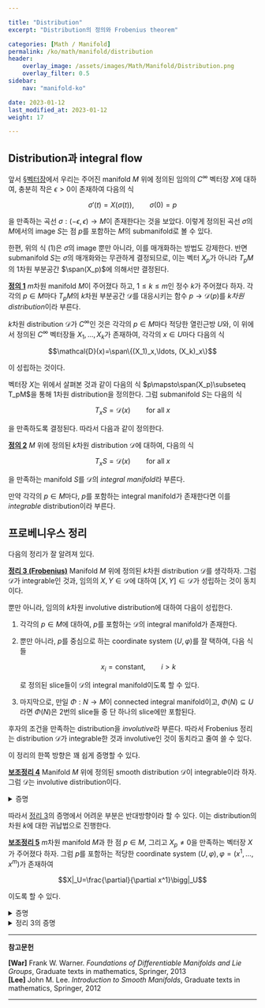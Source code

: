 ```yaml
---

title: "Distribution"
excerpt: "Distribution의 정의와 Frobenius theorem"

categories: [Math / Manifold]
permalink: /ko/math/manifold/distribution
header:
    overlay_image: /assets/images/Math/Manifold/Distribution.png
    overlay_filter: 0.5
sidebar: 
    nav: "manifold-ko"

date: 2023-01-12
last_modified_at: 2023-01-12
weight: 17

---
```


## Distribution과 integral flow

앞서 [§벡터장](/ko/math/manifold/vector_fields)에서 우리는 주어진 manifold $M$ 위에 정의된 임의의 $C^\infty$ 벡터장 $X$에 대하여, 충분히 작은 $\epsilon>0$이 존재하여 다음의 식

$$\sigma'(t)=X(\sigma(t)),\qquad \sigma(0)=p\tag{1}$$

을 만족하는 곡선 $\sigma:(-\epsilon,\epsilon)\rightarrow M$이 존재한다는 것을 보았다. 이렇게 정의된 곡선 $\sigma$의 $M$에서의 image $S$는 점 $p$를 포함하는 $M$의 submanifold로 볼 수 있다. 

한편, 위의 식 (1)은 $\sigma$의 image 뿐만 아니라, 이를 매개화하는 방법도 강제한다. 반면 submanifold $S$는 $\sigma$의 매개화와는 무관하게 결정되므로, 이는 벡터 $X_p$가 아니라 $T_pM$의 1차원 부분공간 $\span(X_p)$에 의해서만 결정된다.

<div class="definition" markdown="1">

<ins id="df1">**정의 1**</ins> $m$차원 manifold $M$이 주어졌다 하고, $1\leq k\leq m$인 정수 $k$가 주어졌다 하자. 각각의 $p\in M$마다 $T_pM$의 $k$차원 부분공간 $\mathcal{D}$를 대응시키는 함수 $p\rightarrow\mathcal{D}(p)$를 *$k$차원 distribution*이라 부른다. 

$k$차원 distribution $\mathcal{D}$가 $C^\infty$인 것은 각각의 $p\in M$마다 적당한 열린근방 $U$와, 이 위에서 정의된 $C^\infty$ 벡터장들 $X_1,\ldots, X_k$가 존재하여, 각각의 $x\in U$마다 다음의 식

$$\mathcal{D}(x)=\span\{(X_1)_x,\ldots, (X_k)_x\}$$

이 성립하는 것이다.

</div>

벡터장 $X$는 위에서 살펴본 것과 같이 다음의 식 $p\mapsto\span(X_p)\subseteq T_pM$을 통해 1차원 distribution을 정의한다. 그럼 submanifold $S$는 다음의 식

$$T_xS=\mathcal{D}(x)\qquad\text{for all $x$}$$

을 만족하도록 결정된다. 따라서 다음과 같이 정의한다.

<div class="definition" markdown="1">

<ins id="df2">**정의 2**</ins> $M$ 위에 정의된 $k$차원 distribution $\mathcal{D}$에 대하여, 다음의 식

$$T_xS=\mathcal{D}(x)\qquad\text{for all $x$}$$

을 만족하는 manifold $S$를 $\mathcal{D}$의 *integral manifold*라 부른다.

</div>

만약 각각의 $p\in M$마다, $p$를 포함하는 integral manifold가 존재한다면 이를 *integrable* distribution이라 부른다. 

## 프로베니우스 정리

다음의 정리가 잘 알려져 있다. 

<div class="proposition" markdown="1">

<ins id="thm3">**정리 3 (Frobenius)**</ins> Manifold $M$ 위에 정의된 $k$차원 distribution $\mathcal{D}$를 생각하자. 그럼 $\mathcal{D}$가 integrable인 것과, 임의의 $X,Y\in\mathcal{D}$에 대하여 $[X,Y]\in\mathcal{D}$가 성립하는 것이 동치이다. 

뿐만 아니라, 임의의 $k$차원 involutive distribution에 대하여 다음이 성립한다. 

1. 각각의 $p\in M$에 대하여, $p$를 포함하는 $\mathcal{D}$의 integral manifold가 존재한다. 
2. 뿐만 아니라, $p$를 중심으로 하는 coordinate system $(U,\varphi)$를 잘 택하여, 다음 식들
    
    $$x_i=\text{constant},\qquad i>k$$

   로 정의된 slice들이 $\mathcal{D}$의 integral manifold이도록 할 수 있다.
3. 마지막으로, 만일 $\Phi:N\rightarrow M$이 connected integral manifold이고, $\Phi(N)\subseteq U$라면 $\Phi(N)$은 2번의 slice들 중 단 하나의 slice에만 포함된다.

</div>

후자의 조건을 만족하는 distribution을 *involutive*라 부른다. 따라서 Frobenius 정리는 distribution $\mathcal{D}$가 integrable한 것과 involutive인 것이 동치라고 줄여 쓸 수 있다.

이 정리의 한쪽 방향은 꽤 쉽게 증명할 수 있다.

<div class="proposition" markdown="1">

<ins id="lem4">**보조정리 4**</ins> Manifold $M$ 위에 정의된 smooth distribution $\mathcal{D}$이 integrable이라 하자. 그럼 $\mathcal{D}$는 involutive distribution이다.

</div>
<details class="proof" markdown="1">
<summary>증명</summary>

$X,Y\in\mathcal{D}$라 하고, 한 점 $p\in M$을 택하자. $[X,Y]_p\in\mathcal{D}(p)$임을 보여야 한다. 

$\mathcal{D}$는 integrable distribution이므로, 점 $p$를 포함하는 $\mathcal{D}$의 integral submanifold $\Phi:S\rightarrow M$이 존재한다. 점 $s\in S$가 $\Phi(s)=p$를 만족한다 하자. 임의의 $x\in S$에 대하여 

$$d\Phi_x:T_xS\rightarrow\mathcal{D}(\Phi(x))$$

이 isomorphism이므로, 우리는 

$$d\Phi_s(\tilde{X}_s)=X_p,\qquad d\Phi_s(\tilde{Y}_s)=Y_p$$

을 만족하는 두 벡터장 $\tilde{X},\tilde{Y}$를 찾을 수 있다. 그럼 이들은 각각 $X,Y$와 $\Phi$-related인 벡터장들이므로, [§리 미분, ⁋명제 9](/ko/math/manifold/Lie_derivative#pp9)에 의하여 $[\tilde{X},\tilde{Y}]$는 $[X,Y]$와 $\Phi$-related이다. 따라서

$$[X,Y]_p=d\Phi_s([\tilde{X},\tilde{Y}]_s)\in\mathcal{D}(p)$$

이 성립한다. 

</details>

따라서 [정리 3](#thm3)의 증명에서 어려운 부분은 반대방향이라 할 수 있다. 이는 distribution의 차원 $k$에 대한 귀납법으로 진행한다. 

<div class="proposition" markdown="1">

<ins id="lem5">**보조정리 5**</ins> $m$차원 manifold $M$과 한 점 $p\in M$, 그리고 $X_p\neq 0$을 만족하는 벡터장 $X$가 주어졌다 하자. 그럼 $p$를 포함하는 적당한 coordinate system $(U,\varphi), \varphi=(x^1,\ldots, x^m)$가 존재하여

$$X|_U=\frac{\partial}{\partial x^1}\bigg|_U$$

이도록 할 수 있다.

</div>
<details class="proof" markdown="1">
<summary>증명</summary>

점 $p$를 중심으로 하는 coordinate system $(V,\tau), \tau=(y^1,\ldots, y^m)$을 택하여

$$X_p=\frac{\partial}{\partial y^1}\bigg|_p$$

이도록 하자. 일반성을 잃지 않고, $V$가 충분히 작아서 적당한 $\epsilon>0$에 대하여 다음의 함수

$$(-\epsilon,\epsilon)\times V\rightarrow M;\qquad(t,q)\mapsto X_t(q)$$

가 잘 정의된 $C^\infty$라고 가정할 수 있다. ([§벡터장, 정리 6](/ko/math/manifold/vector_fields#thm6)) 뿐만 아니라, $\epsilon>0$을 다음 포함관계

$$(-\epsilon,\epsilon)\times W\subseteq V,\qquad \text{$W$ is an open neighborhood of the origin in $\mathbb{R}^{d-1}$}$$

가 성립할만큼 작게 잡으면 다음의 함수

$$\sigma: (-\epsilon,\epsilon)\times W;\qquad (t,a^2,\ldots, a^d)\mapsto \phi^t(\tau^{-1}(0,a^2,\ldots, a^d))$$

가 잘 정의된다. 그런데

$$d\sigma\left(\frac{\partial}{\partial r^1}\bigg|_0\right)=\frac{\partial}{\partial y^1}\bigg|_p=X_p\neq 0,\qquad d\sigma\left(\frac{\partial}{\partial r^i}\bigg|_0\right)=\frac{\partial}{\partial y^i}\bigg|_p$$

이므로 $\sigma$는 원점에서 nonsingular이고, 따라서 $\sigma^{-1}$이 coordinate map을 정의한다.

</details>

<details class="proof--alone" markdown="1">
<summary>정리 3의 증명</summary>

정리가 모든 $k-1$차원 distribution에 대해 성립한다고 가정하고, $\mathcal{D}$가 $k$차원 distribution이라 하자. 한 점 $p\in M$에 대하여, $\mathcal{D}$가 $p$ 근방에서는 $k$개의 벡터장 $X_1,\ldots, X_k$에 의해 span된다고 가정할 수 있다. 이제 [보조정리 5](#lem5)를 적용하여

$$X_1|_V=\frac{\partial}{\partial y^1}$$

이도록 하는, $p$를 중심으로 하는 coordinate system $(V,\tau),\tau=(y^1,\ldots, y^k)$을 찾을 수 있다. 

이제 $k$개의 벡터장 $Y_1,\ldots, Y_k$를 다음의 식

$$Y_1=X_1,\qquad Y_i=X_i-(X_i(y^1))X_1\quad(i\geq 2)$$

으로 정의하자. $X_i$들은 서로 independent하므로 $Y_i$들도 그러하다. 

이제 $S$를 $y_1=0$에 의해 정의된 slice라 하자. 그럼 $Y_2,\ldots, Y_k$들을 $S$로 제한하여 벡터장들

$$Z_i=Y_i|_S \qquad (i\geq 2)$$

을 얻을 수 있다. 이 때, 다음의 식

$$Z_i(y^1)=Y_i(y^1)=0$$

이 성립하므로 $Z_i$들은 $S$의 tangent space에 포함되는 independent한 벡터장들임을 안다. 따라서 이들이 $S$ 위에 $k-1$차원 distribution을 span한다.

이제 귀납적 가정을 사용하기 위해 이 distribution이 involutive임을 보이자. 즉, 임의의 $i,j$에 대하여 $[Z_i,Z_j]\in\span(Z_2,\ldots, Z_k)$가 성립한다는 것을 보여야 한다.

Inclusion $\iota:S\rightarrow M$을 생각하자. 그럼 $Z_i$들은 $Y_i$와 $\iota$-related이므로, $[Y_i,Y_j]\in\span(Y_2,\ldots, Y_k)$임을 보이면 충분하다. 그런데 

$$Y_i(y^1)=X_i(y^1)-X_i(y^1)X_1(y^1)=X_i(y^1)-X_i(y^1)=0$$

이 모든 $i$에 대하여 성립하고, 따라서 $[Y_i,Y_j]y^1=0$이다. 이로부터 $[Y_i,Y_j]$들은 실제로 $\span(Y_2,\ldots, Y_k)$에 속한다는 것을 안다. 

이제 $S$ 위에 정의된 involutive distribution $\span(Z_2,\ldots, Z_k)$에 정리의 둘째 주장을 적용하면, $p\in S$를 중심으로 하는 coordinate system $(w^2,\ldots, w^d)$를 잘 택하여 식들

$$w^i=\text{constant},\qquad i>k$$

로 얻어지는 slice들이 $\span(Z_2,\ldots, Z_k)$의 integral submanifold가 되도록 할 수 있다. 

첫 번째와 두 번째 주장의 증명을 마무리하기 위해, $k$개의 함수들

$$x^1=y^1,\quad x^j=w^j\circ\pi$$

를 정의하자. 여기에서 $\pi:V\rightarrow S$는 $y_1$ 성분을 없애주는 projection이다. 그럼 이제 $(x^i)$는 independent인 함수들이므로, 우리는 이들을 성분함수로 갖는 coordinate system $(U,\varphi)$가 존재함을 안다. 그럼 이렇게 정의한 coordinate system은 둘째 주장을 만족한다. 즉, 다음의 식들

$$x^i=\text{constant},\qquad i>k$$

으로 정의된 slice들이 $\mathcal{D}$의 integral manifold가 된다. 이를 보이기 위해서는 각각의 $x^{k+1},\ldots, x^m$에 대하여 $Y_i(x^{k+j})$가 모두 $0$임을 보이면 충분하다.

우선 $x^i$들의 정의에 의하여, $\partial x^j/\partial y^1=\delta_{j1}$이 성립함을 알고, 따라서 $U$에서는 

$$Y_1=\frac{\partial}{\partial x^1}$$

이 성립한다. 나머지 $Y_2,\ldots, Y_k$에 대해서는 우선 다음의 식

$$\frac{\partial}{\partial x^1}Y_i(x^{k+j})=Y_1(Y_i(x^{k+j})=[Y_1,Y_i]x^{k+j}$$

을 사용하면, $\mathcal{D}$가 involutive라는 조건으로부터 

$$[Y_1,Y_i]=\sum_{l=1}^k c_{il}Y_l$$

을 우변에 적용하면

$$\frac{\partial}{\partial x^1}(Y_i(x^{k+j}))=\sum_{l=2}^k c_{il}Y_l(x^{k+j})$$

임을 안다. 이제 고정된 slice $W$에 대하여, $Y_i(x^{k+j})$들은 $x^1$에 대한 일변수함수이고, 따라서 위의 식은 $k-1$개의 linear ODE가 되므로 그 해를 구할 수 있다. 

이렇게 얻어진 slice들은 $S\cap U$와 단 하나의 점에서만 만나고, 여기에서는

$$Y_i(x^{k+j})=Z_i(w^{k+j})=0$$

이 성립하므로, 첫째 주장과 둘째 주장에 대한 증명이 완료되었다. 

마지막으로 세 번째 주장을 보여야 한다. 이번에는 $\pi$를 $\mathbb{R}^m$에서, 나중 $m-k$개의 좌표로의 projection이라 하자. 그럼 $\mathcal{D}$의 $d(\pi\circ\varphi)$에 의한 image가 $0$이므로, 

$$d(\pi\circ\varphi\circ\Phi)\equiv 0$$

이 임의의 $y\in N$에 대해 성립한다. 그런데 $N$은 connected이므로, $\pi\circ\varphi\circ\Phi$가 상수함수이고, 따라서 $\Phi(N)$은 하나의 slice에 포함된다.

</details>

---

**참고문헌**

**[War]** Frank W. Warner. *Foundations of Differentiable Manifolds and Lie Groups*, Graduate texts in mathematics, Springer, 2013  
**[Lee]** John M. Lee. *Introduction to Smooth Manifolds*, Graduate texts in mathematics, Springer, 2012  

---